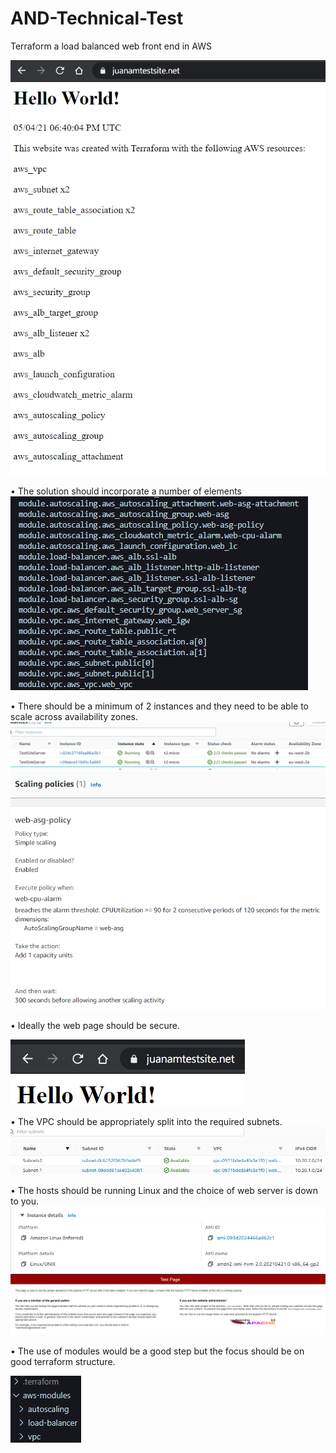 # AND-Technical-Test
Terraform a load balanced web front end in AWS

![schema](images/webpage.png)

•	The solution should incorporate a number of elements
![](images/tf-elements.png)

•	There should be a minimum of 2 instances and they need to be able to scale across availability zones.
![instances](images/instances.png)
![autoscaling](images/autoscaling.png)

•	Ideally the web page should be secure.

![ssl](images/ssl.png)

•	The VPC should be appropriately split into the required subnets.
![subnets](images/subnets.png)

•	The hosts should be running Linux and the choice of web server is down to you.
![linux](images/linux.png)
![linux](images/apache.png)

• The use of modules would be a good step but the focus should be on good terraform structure.

![modules](images/modules.png)